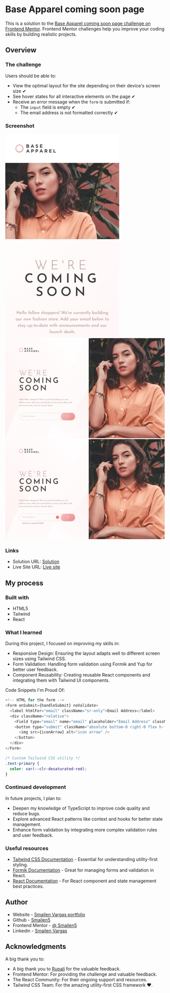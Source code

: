 # Base Apparel coming soon page

This is a solution to the [Base Apparel coming soon page challenge on Frontend Mentor](https://www.frontendmentor.io/challenges/base-apparel-coming-soon-page-5d46b47f8db8a7063f9331a0). Frontend Mentor challenges help you improve your coding skills by building realistic projects.

## Overview

### The challenge

Users should be able to:

- View the optimal layout for the site depending on their device's screen size ✔
- See hover states for all interactive elements on the page ✔
- Receive an error message when the `form` is submitted if:
  - The `input` field is empty ✔
  - The email address is not formatted correctly ✔

### Screenshot

<!-- ![Laptop](../screen-capture//base-apparel-laptop.jpeg) -->

![smartphone](./screenshot/smartphone.jpeg)
![Desktop](./screenshot/desktop.jpeg)
![Desktop](./screenshot/desktop%20error.jpeg)

### Links

- Solution URL: [Solution](https://github.com/Smailen5/Frontend-Mentor-Challenge/tree/main/base-apparel-coming)
- Live Site URL: [Live site](https://66b50fe73bacca6322bb5a2a--iridescent-entremet-637a7d.netlify.app/)

## My process

### Built with

- HTML5
- Tailwind
- React

### What I learned

During this project, I focused on improving my skills in:

- Responsive Design: Ensuring the layout adapts well to different screen sizes using Tailwind CSS.
- Form Validation: Handling form validation using Formik and Yup for better user feedback.
- Component Reusability: Creating reusable React components and integrating them with Tailwind UI components.

Code Snippets I'm Proud Of:

```js
<!-- HTML for the form -->
<Form onSubmit={handleSubmit} noValidate>
  <label htmlFor="email" className="sr-only">Email Address</label>
  <div className="relative">
    <Field type="email" name="email" placeholder="Email Address" className="peer relative h-12 w-full rounded-full border border-primary-transparent bg-transparent py-3 pl-6 pr-28 text-neutral outline-none placeholder:text-primary placeholder:opacity-50 invalid:border-secondary focus:invalid:border-2" />
    <button type="submit" className="absolute bottom-0 right-0 flex h-full w-16 items-center justify-center rounded-full bg-gradient-secondary text-2xl text-white shadow-md peer-invalid:cursor-not-allowed">
      <img src={iconArrow} alt="icon arrow" />
    </button>
  </div>
</Form>
```

```css
/* Custom Tailwind CSS utility */
.text-primary {
  color: var(--clr-desaturated-red);
}
```

### Continued development

In future projects, I plan to:

- Deepen my knowledge of TypeScript to improve code quality and reduce bugs.
- Explore advanced React patterns like context and hooks for better state management.
- Enhance form validation by integrating more complex validation rules and user feedback.

### Useful resources

- [Tailwind CSS Documentation](https://tailwindcss.com/docs/installation) - Essential for understanding utility-first styling.
- [Formik Documentation](https://formik.org/docs) - Great for managing forms and validation in React.
- [React Documentation](https://react.dev/) - For React component and state management best practices.

## Author

- Website - [Smailen Vargas portfolio](https://smailenvargas.com/)
- Github - [Smailen5](https://github.com/Smailen5)
- Frontend Mentor - [@ Smailen5](https://www.frontendmentor.io/profile/Smailen5)
- Linkedin - [Smailen Vargas](https://www.linkedin.com/in/smailen-vargas/)

## Acknowledgments

A big thank you to:

- A big thank you to [Rupali](https://www.frontendmentor.io/profile/rupali317) for the valuable feedback.
- Frontend Mentor: For providing the challenge and valuable feedback.
- The React Community: For their ongoing support and resources.
- Tailwind CSS Team: For the amazing utility-first CSS framework ❤.
